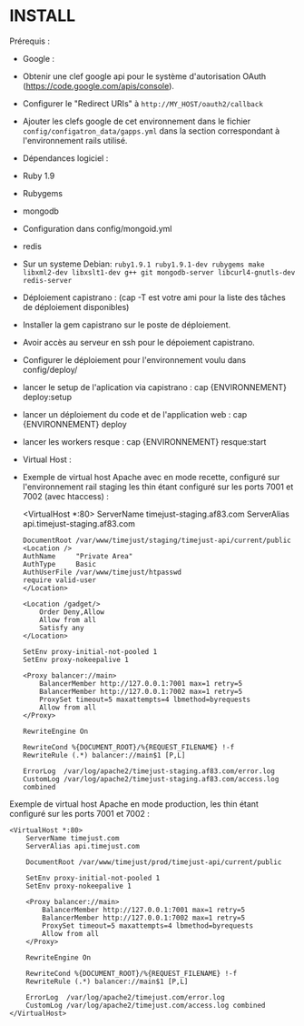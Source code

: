 INSTALL
=======

Prérequis :
 * Google :
  * Obtenir une clef google api pour le système d'autorisation
  OAuth (https://code.google.com/apis/console).
  * Configurer le "Redirect URIs" à `http://MY_HOST/oauth2/callback`
  * Ajouter les clefs google de cet environnement dans le fichier
  `config/configatron_data/gapps.yml` dans la section correspondant à
  l'environnement rails utilisé.
 * Dépendances logiciel :
  * Ruby 1.9
  * Rubygems
  * mongodb
   * Configuration dans config/mongoid.yml
  * redis
  * Sur un systeme Debian: `ruby1.9.1 ruby1.9.1-dev rubygems make libxml2-dev libxslt1-dev g++ git mongodb-server libcurl4-gnutls-dev redis-server`
 * Déploiement capistrano : (cap -T est votre ami pour la liste des tâches de déploiement disponibles)
  * Installer la gem capistrano sur le poste de déploiement.
  * Avoir accès au serveur en ssh pour le dépoiement capistrano.
  * Configurer le déploiement pour l'environnement voulu dans config/deploy/
  * lancer le setup de l'aplication via capistrano : cap {ENVIRONNEMENT} deploy:setup
  * lancer un déploiement du code et de l'application web : cap {ENVIRONNEMENT} deploy
  * lancer les workers resque : cap {ENVIRONNEMENT} resque:start
 * Virtual Host :
  * Exemple de virtual host Apache avec en mode recette, configuré sur l'environnement rail staging les thin étant configuré sur les ports 7001 et 7002 (avec htaccess) :

    <VirtualHost *:80>
        ServerName timejust-staging.af83.com
        ServerAlias api.timejust-staging.af83.com

        DocumentRoot /var/www/timejust/staging/timejust-api/current/public
        <Location />
        AuthName     "Private Area"
        AuthType     Basic
        AuthUserFile /var/www/timejust/htpasswd
        require valid-user
        </Location>

        <Location /gadget/>
            Order Deny,Allow
            Allow from all
            Satisfy any
        </Location>

        SetEnv proxy-initial-not-pooled 1
        SetEnv proxy-nokeepalive 1

        <Proxy balancer://main>
            BalancerMember http://127.0.0.1:7001 max=1 retry=5
            BalancerMember http://127.0.0.1:7002 max=1 retry=5
            ProxySet timeout=5 maxattempts=4 lbmethod=byrequests
            Allow from all
        </Proxy>

        RewriteEngine On

        RewriteCond %{DOCUMENT_ROOT}/%{REQUEST_FILENAME} !-f
        RewriteRule (.*) balancer://main$1 [P,L]

        ErrorLog  /var/log/apache2/timejust-staging.af83.com/error.log
        CustomLog /var/log/apache2/timejust-staging.af83.com/access.log combined
    </VirtualHost>


Exemple de virtual host Apache en mode production, les thin étant configuré sur les ports 7001 et 7002 :

    <VirtualHost *:80>
        ServerName timejust.com
        ServerAlias api.timejust.com

        DocumentRoot /var/www/timejust/prod/timejust-api/current/public

        SetEnv proxy-initial-not-pooled 1
        SetEnv proxy-nokeepalive 1

        <Proxy balancer://main>
            BalancerMember http://127.0.0.1:7001 max=1 retry=5
            BalancerMember http://127.0.0.1:7002 max=1 retry=5
            ProxySet timeout=5 maxattempts=4 lbmethod=byrequests
            Allow from all
        </Proxy>

        RewriteEngine On

        RewriteCond %{DOCUMENT_ROOT}/%{REQUEST_FILENAME} !-f
        RewriteRule (.*) balancer://main$1 [P,L]

        ErrorLog  /var/log/apache2/timejust.com/error.log
        CustomLog /var/log/apache2/timejust.com/access.log combined
    </VirtualHost>
